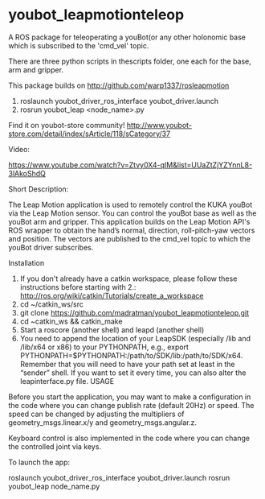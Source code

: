 youbot_leapmotionteleop
=======================

A ROS package for teleoperating a youBot(or any other holonomic base which is subscribed to the 'cmd_vel' topic.

There are three python scripts in thescripts folder, one each for the base, arm and gripper.

This package builds on http://github.com/warp1337/rosleapmotion

1. roslaunch youbot_driver_ros_interface youbot_driver.launch 
2. rosrun youbot_leap <node_name>.py


Find it on youbot-store community!
http://www.youbot-store.com/detail/index/sArticle/118/sCategory/37


Video:

 https://www.youtube.com/watch?v=Ztvy0X4-qIM&list=UUaZtZjYZYnnL8-3lAkoShdQ

Short Description:

The Leap Motion application is used to remotely control the KUKA youBot via the Leap Motion sensor. You can control the youBot base as well as the youBot arm and gripper. This application builds on the Leap Motion API's ROS wrapper to obtain the hand’s normal, direction, roll-pitch-yaw vectors and position. The vectors are published to the cmd_vel topic to which the youBot driver subscribes.

Installation 

1. If you don't already have a catkin workspace, please follow these instructions before starting with 2.: http://ros.org/wiki/catkin/Tutorials/create_a_workspace  
2. cd ~/catkin_ws/src  
3. git clone https://github.com/madratman/youbot_leapmotionteleop.git
4. cd ~catkin_ws && catkin_make
5. Start a roscore (another shell) and leapd (another shell)
6. You need to append the location of your LeapSDK (especially /lib and /lib/x64 or x86) to your PYTHONPATH, e.g., export PYTHONPATH=$PYTHONPATH:/path/to/SDK/lib:/path/to/SDK/x64. Remember that you will need to have your path set at least in the “sender” shell. If you want to set it every time, you can also alter the leapinterface.py file.
USAGE

Before you start the application, you may want to make a configuration in the code where you can change publish rate (default 20Hz) or speed. The speed can be changed by adjusting the multipliers of geometry_msgs.linear.x/y and geometry_msgs.angular.z.

Keyboard control is also implemented in the code where you can change the controlled joint via keys.

To launch the app:

roslaunch youbot_driver_ros_interface youbot_driver.launch
rosrun youbot_leap node_name.py
